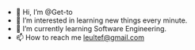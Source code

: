 - 👋 Hi, I’m @Get-to
- 👀 I’m interested in learning new things every minute.
- 🌱 I’m currently learning Software Engineering.
- 📫 How to reach me leultef@gmail.com

<!---
Get-to/Get-to is a ✨ special ✨ repository because its `README.md` (this file) appears on your GitHub profile.
You can click the Preview link to take a look at your changes.
--->
